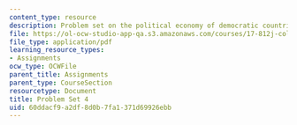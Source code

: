 ```yaml
---
content_type: resource
description: Problem set on the political economy of democratic countries.
file: https://ol-ocw-studio-app-qa.s3.amazonaws.com/courses/17-812j-collective-choice-i-fall-2008/60ddacf9a2df8d0b7fa1371d69926ebb_pset4.pdf
file_type: application/pdf
learning_resource_types:
- Assignments
ocw_type: OCWFile
parent_title: Assignments
parent_type: CourseSection
resourcetype: Document
title: Problem Set 4
uid: 60ddacf9-a2df-8d0b-7fa1-371d69926ebb
---
```

